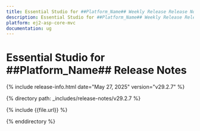 ```yaml
---
title: Essential Studio for ##Platform_Name## Weekly Release Release Notes  
description: Essential Studio for ##Platform_Name## Weekly Release Release Notes  
platform: ej2-asp-core-mvc
documentation: ug
---
```


# Essential Studio for ##Platform_Name##  Release Notes  

{% include release-info.html date="May 27, 2025"  version="v29.2.7" %} 

{% directory path: _includes/release-notes/v29.2.7 %}

{% include {{file.url}} %}

{% enddirectory %}